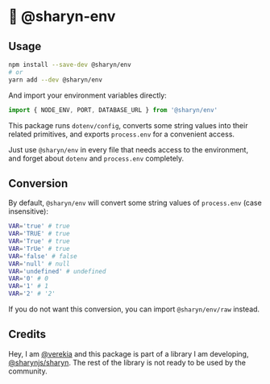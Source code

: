 # 🌹 @sharyn-env

## Usage

```bash
npm install --save-dev @sharyn/env
# or
yarn add --dev @sharyn/env
```

And import your environment variables directly:

```js
import { NODE_ENV, PORT, DATABASE_URL } from '@sharyn/env'
```

This package runs `dotenv/config`, converts some string values into their related primitives, and exports `process.env` for a convenient access.

Just use `@sharyn/env` in every file that needs access to the environment, and forget about `dotenv` and `process.env` completely.

## Conversion

By default, `@sharyn/env` will convert some string values of `process.env` (case insensitive):

```sh
VAR='true' # true
VAR='TRUE' # true
VAR='True' # true
VAR='TrUe' # true
VAR='false' # false
VAR='null' # null
VAR='undefined' # undefined
VAR='0' # 0
VAR='1' # 1
VAR='2' # '2'
```

If you do not want this conversion, you can import `@sharyn/env/raw` instead.

## Credits

Hey, I am [@verekia](https://github.com/verekia) and this package is part of a library I am developing, [@sharynjs/sharyn](https://github.com/sharynjs/sharyn). The rest of the library is not ready to be used by the community.
